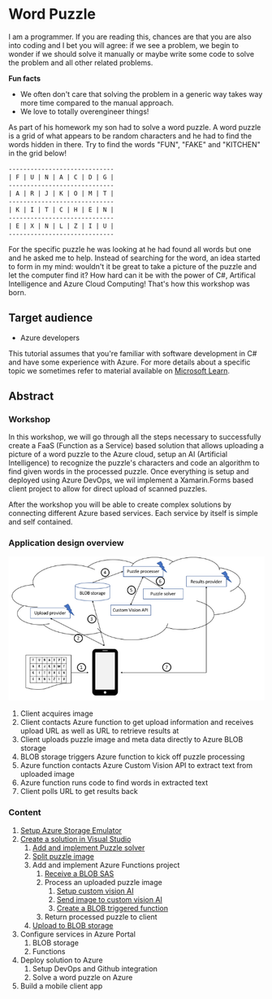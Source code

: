 # Word Puzzle

I am a programmer. If you are reading this, chances are that you are also into coding and I bet you will agree: if we see a problem, we begin to wonder if we should solve it manually or maybe write some code to solve the problem and all other related problems.

**Fun facts**

* We often don't care that solving the problem in a generic way takes way more time compared to the manual approach. 
* We love to totally overengineer things!

As part of his homework my son had to solve a word puzzle. A word puzzle is a grid of what appears to be random characters and he had to find the words hidden in there. Try to find the words "FUN", "FAKE" and "KITCHEN" in the grid below!

````
-----------------------------
| F | U | N | A | C | D | G |
-----------------------------
| A | R | J | K | O | M | T |
-----------------------------
| K | I | T | C | H | E | N |
-----------------------------
| E | X | N | L | Z | I | U |
-----------------------------
````

For the specific puzzle he was looking at he had found all words but one and he asked me to help. Instead of searching for the word, an idea started to form in my mind: wouldn't it be great to take a picture of the puzzle and let the computer find it? How hard can it be with the power of C#, Artifical Intelligence and Azure Cloud Computing! That's how this workshop was born.

## Target audience

* Azure developers

This tutorial assumes that you're familiar with software development in C# and have some experience with Azure. For more details about a specific topic we sometimes refer to material available on [Microsoft Learn](https://docs.microsoft.com/en-us/learn/).

## Abstract

### Workshop
In this workshop, we will go through all the steps necessary to successfully create a FaaS (Function as a Service) based solution that allows uploading a picture of a word puzzle to the Azure cloud, setup an AI (Artificial Intelligence) to recognize the puzzle's characters and code an algorithm to find given words in the processed puzzle. Once everything is setup and deployed using Azure DevOps, we wil implement a Xamarin.Forms based client project to allow for direct upload of scanned puzzles.

After the workshop you will be able to create complex solutions by connecting different Azure based services. Each service by itself is simple and self contained.

### Application design overview

![Application Flow](assets/Flow.png)

1. Client acquires image
1. Client contacts Azure function to get upload information and receives upload URL as well as URL to retrieve results at
1. Client uploads puzzle image and meta data directly to Azure BLOB storage
1. BLOB storage triggers Azure function to kick off puzzle processing
1. Azure function contacts Azure Custom Vision API to extract text from uploaded image
1. Azure function runs code to find words in extracted text
1. Client polls URL to get results back

### Content

1. [Setup Azure Storage Emulator](./content/Setup_Azure_Storage_Emulator.md)
1. [Create a solution in Visual Studio](./content/CreateBlankVSSolution.md)
    1. [Add and implement Puzzle solver](./content/CreatePuzzleSolverProject.md)
    1. [Split puzzle image](./content/SplitPuzzleImage.md)
    1. Add and implement Azure Functions project
        1. [Receive a BLOB SAS](./content/Add_and_implement_Azure_Functions_project_1.md)
        1. Process an uploaded puzzle image
            1. [Setup custom vision AI](./content/Setup_Custom_Vision.md)
            1. [Send image to custom vision AI](./content/SendImageToCustomVisionAI.md)
            1. [Create a BLOB triggered function](./content/Add_and_implement_Azure_Functions_project_2.md)
        1. Return processed puzzle to client
    1. [Upload to BLOB storage](./content/Upload_to_BLOB_storage)
1. Configure services in Azure Portal
    1. BLOB storage
    1. Functions
1. Deploy solution to Azure
    1. Setup DevOps and Github integration
    2. Solve a word puzzle on Azure
1. Build a mobile client app